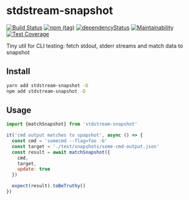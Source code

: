 # stdstream-snapshot
[![Build Status](https://travis-ci.com/qiwi/stdstream-snapshot.svg?branch=master)](https://travis-ci.com/qiwi/stdstream-snapshot)
[![npm (tag)](https://img.shields.io/npm/v/stdstream-snapshot/latest.svg)](https://www.npmjs.com/package/stdstream-snapshot)
[![dependencyStatus](https://img.shields.io/david/qiwi/stdstream-snapshot.svg?maxAge=300)](https://david-dm.org/qiwi/stdstream-snapshot)
[![Maintainability](https://api.codeclimate.com/v1/badges/5770053f57f0656df4ea/maintainability)](https://codeclimate.com/github/qiwi/stdstream-snapshot/maintainability)
[![Test Coverage](https://api.codeclimate.com/v1/badges/5770053f57f0656df4ea/test_coverage)](https://codeclimate.com/github/qiwi/stdstream-snapshot/test_coverage)

Tiny util for CLI testing: fetch stdout, stderr streams and match data to snapshot

## Install
```bash
yarn add stdstream-snapshot -D
npm add stdstream-snapshot -D
```

## Usage
```javascript
import {matchSnapshot} from 'stdstream-snapshot'

it('cmd output matches to spapshot', async () => {
  const cmd = 'somecmd --flag=foo -b'
  const target = './test/snapshots/some-cmd-output.json'
  const result = await matchSnapshot({
    cmd,
    target,
    update: true
  })

  expect(result).toBeTruthy()
})
```
